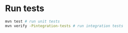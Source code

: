 # Run tests

```bash
mvn test # run unit tests
mvn verify -Pintegration-tests # run integration tests
```


